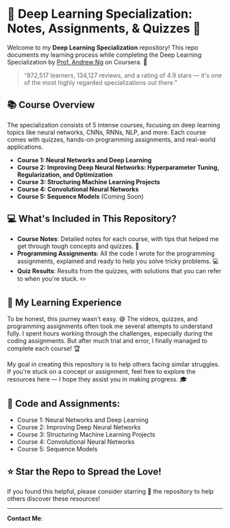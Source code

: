 # 🌟 Deep Learning Specialization: Notes, Assignments, & Quizzes 🌟
Welcome to my **Deep Learning Specialization** repository! This repo documents my learning process while completing the Deep Learning Specialization by [Prof. Andrew Ng](https://www.coursera.org/specializations/deep-learning) on Coursera. 🚀

> “872,517 learners, 134,127 reviews, and a rating of 4.9 stars — it's one of the most highly regarded specializations out there.”


## 📚 Course Overview

The specialization consists of 5 intense courses, focusing on deep learning topics like neural networks, CNNs, RNNs, NLP, and more. Each course comes with quizzes, hands-on programming assignments, and real-world applications.

- **Course 1: Neural Networks and Deep Learning**
- **Course 2: Improving Deep Neural Networks: Hyperparameter Tuning, Regularization, and Optimization**
- **Course 3: Structuring Machine Learning Projects**
- **Course 4: Convolutional Neural Networks**
- **Course 5: Sequence Models** (Coming Soon)

## 💻 What's Included in This Repository?

- **Course Notes**: Detailed notes for each course, with tips that helped me get through tough concepts and quizzes. 📒
- **Programming Assignments**: All the code I wrote for the programming assignments, explained and ready to help you solve tricky problems. 💻
- **Quiz Results**: Results from the quizzes, with solutions that you can refer to when you're stuck. ✏️

## 🧠 My Learning Experience

To be honest, this journey wasn't easy. 😅 The videos, quizzes, and programming assignments often took me several attempts to understand fully. I spent hours working through the challenges, especially during the coding assignments. But after much trial and error, I finally managed to complete each course! 🏆

My goal in creating this repository is to help others facing similar struggles. If you're stuck on a concept or assignment, feel free to explore the resources here — I hope they assist you in making progress. 🎓

## 🔗 Code and Assignments:

- Course 1: Neural Networks and Deep Learning
- Course 2: Improving Deep Neural Networks
- Course 3: Structuring Machine Learning Projects
- Course 4: Convolutional Neural Networks
- Course 5: Sequence Models

## ⭐ Star the Repo to Spread the Love!
If you found this helpful, please consider starring 🌟 the repository to help others discover these resources!

---

**Contact Me**: 




